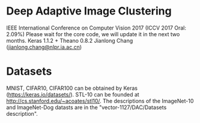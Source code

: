 # Deep Adaptive Image Clustering 
IEEE International Conference on Computer Vision 2017 (ICCV 2017 Oral: 2.09%)
Please wait for the core code, we will update it in the next two months.
Keras 1.1.2 + Theano 0.8.2
Jianlong Chang (jianlong.chang@nlpr.ia.ac.cn)





# Datasets
MNIST, CIFAR10, CIFAR100 can be obtained by Keras (https://keras.io/datasets/).
STL-10 can be founded at http://cs.stanford.edu/~acoates/stl10/.
The descriptions of the ImageNet-10 and ImageNet-Dog datasts are in the "vector-1127/DAC/Datasets description".
